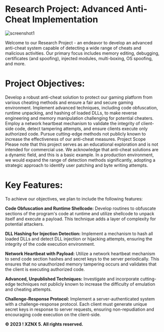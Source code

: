 # Research Project: Advanced Anti-Cheat Implementation
![screenshot1](https://assetstorev1-prd-cdn.unity3d.com/key-image/ab7fe5c8-3a1b-4f0c-8ce3-7e37a896cb25.jpg)

Welcome to our Research Project - an endeavor to develop an advanced anti-cheat system capable of detecting a wide range of cheats and malicious activities. Our primary focus includes memory editing, debugging, certificates (and spoofing), injected modules, multi-boxing, OS spoofing, and more.

# Project Objectives:
Develop a robust anti-cheat solution to protect our gaming platform from various cheating methods and ensure a fair and secure gaming environment.
Implement advanced techniques, including code obfuscation, runtime unpacking, and hashing of loaded DLLs, to make reverse engineering and memory manipulation challenging for potential cheaters.
Employ a network heartbeat mechanism to validate the integrity of client-side code, detect tampering attempts, and ensure clients execute only authorized code.
Pursue cutting-edge methods not publicly known to increase the effectiveness of our anti-cheat measures.
Project Scope
Please note that this project serves as an educational exploration and is not intended for commercial use. We acknowledge that anti-cheat solutions are a dynamic field, and this is a basic example. In a production environment, we would expand the range of detection methods significantly, adopting a strategic approach to identify user patching and byte writing attempts.

# Key Features:
To achieve our objectives, we plan to include the following features:

**Code Obfuscation and Runtime Shellcode:** Develop routines to obfuscate sections of the program's code at runtime and utilize shellcode to unpack itself and execute a payload. This technique adds a layer of complexity for potential attackers.

**DLL Hashing for Injection Detection:** Implement a mechanism to hash all loaded DLLs and detect DLL injection or hijacking attempts, ensuring the integrity of the code execution environment.

**Network Heartbeat with Payload:** Utilize a network heartbeat mechanism to send code section hashes and secret keys to the server periodically. This ensures that no unauthorized memory tampering occurs and validates that the client is executing authorized code.

**Advanced, Unpublished Techniques:** Investigate and incorporate cutting-edge techniques not publicly known to increase the difficulty of emulation and cheating attempts.

**Challenge-Response Protocol:** Implement a server-authenticated system with a challenge-response protocol. Each client must generate unique secret keys in response to server requests, ensuring non-repudiation and encouraging code execution on the client-side.



**© 2023 ! XZNX 5. All rights reserved.**
